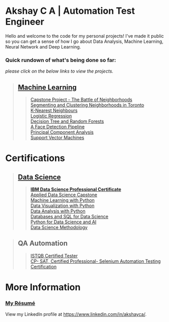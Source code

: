 Akshay C A | Automation Test Engineer
==========================

Hello and welcome to the code for my personal projects! I've made it public so you can get a sense of how I go about Data Analysis, Machine Learning, Neural Network and Deep Learning.

### Quick rundown of what's being done so far:<br>
_please click on the below links to view the projects._


>## [**Machine Learning**](https://github.com/akshayca/personal-portfolio/tree/master/Machine%20Learning%20Projects)
>>[Capstone Project - The Battle of Neighborhoods](https://github.com/akshayca/personal-portfolio/blob/master/Machine%20Learning%20Projects/Clustering/Capstone%20Project%20-%20The%20Battle%20of%20Neighborhoods/The%20Battle%20of%20Neighborhoods%20Code.pdf)<br>
>>[Segmenting and Clustering Neighborhoods in Toronto](https://github.com/akshayca/personal-portfolio/blob/master/Machine%20Learning%20Projects/Clustering/Segmenting%20and%20Clustering%20Neighborhoods%20in%20Toronto/Segmenting%20and%20Clustering%20Neighborhoods%20in%20Toronto.pdf)<br>
>>[K-Nearest Neighbours](https://github.com/akshayca/personal-portfolio/blob/master/Machine%20Learning%20Projects/K-Nearest%20Neighbours/K-Nearest%20Neighbours.pdf)<br>
>>[Logistic Regression](https://github.com/akshayca/personal-portfolio/blob/master/Machine%20Learning%20Projects/Logistic%20Regression/Logistic%20Regression.pdf)<br>
>>[Decision Tree and Random Forests](https://github.com/akshayca/personal-portfolio/blob/master/Machine%20Learning%20Projects/Decision%20Tress/Decision%20Tree.pdf)<br>
>>[A Face Detection Pipeline](https://github.com/akshayca/personal-portfolio/tree/master/Machine%20Learning%20Projects/A%20Face%20Detection%20Pipeline)<br>
>>[Principal Component Analysis](https://github.com/akshayca/personal-portfolio/tree/master/Machine%20Learning%20Projects/Principal%20Component%20Analysis)<br>
>>[Support Vector Machines](https://github.com/akshayca/personal-portfolio/tree/master/Machine%20Learning%20Projects/Support%20Vector%20Machines)<br>


Certifications
==========================
>## **[Data Science](https://www.coursera.org/account/accomplishments/specialization/certificate/EB2ELV6HDG4B?utm_medium=certificate&utm_source=link&utm_campaign=copybutton_certificate)**
>> **[IBM Data Science Professional Certificate](https://www.coursera.org/account/accomplishments/specialization/certificate/EB2ELV6HDG4B?utm_medium=certificate&utm_source=link&utm_campaign=copybutton_certificate)**<br>
>> [Applied Data Science Capstone](https://www.coursera.org/account/accomplishments/certificate/KBT8YSMLS62W?utm_medium=certificate&utm_source=link&utm_campaign=copybutton_certificate )<br>
>> [Machine Learning with Python](https://www.coursera.org/account/accomplishments/certificate/JWRPGV2KDUMY?utm_medium=certificate&utm_source=link&utm_campaign=copybutton_certificate)<br>
>> [Data Visualization with Python](https://www.coursera.org/account/accomplishments/certificate/FAL47PSEFY5Y?utm_medium=certificate&utm_source=link&utm_campaign=copybutton_certificate )<br>
>> [Data Analysis with Python](https://www.coursera.org/account/accomplishments/certificate/4HXHBEYPPYMJ?utm_medium=certificate&utm_source=link&utm_campaign=copybutton_certificate )<br>
>> [Databases and SQL for Data Science](https://www.coursera.org/account/accomplishments/certificate/QRZH6JCTYCRT?utm_medium=certificate&utm_source=link&utm_campaign=copybutton_certificate )<br>
>> [Python for Data Science and AI](https://www.coursera.org/account/accomplishments/certificate/MTJDHZPDKLUX?utm_medium=certificate&utm_source=link&utm_campaign=copybutton_certificate )<br>
>> [Data Science Methodology](https://www.coursera.org/account/accomplishments/certificate/P86BFDX3TLMV?utm_medium=certificate&utm_source=link&utm_campaign=copybutton_certificate )<br>

>## **QA Automation**
>> [ISTQB Certified Tester](https://drive.google.com/file/d/1P2yNF890gdvR7OwyvOttJ4YtFUrTGqtj/view )<br>
>> [CP- SAT, Certified Professional- Selenium Automation Testing Certification](https://drive.google.com/file/d/11viZeAFqNWB0mT9Y_Ju7oaS0CWCb_kFI/view )<br>

More Information
==========================
### [**My Résumé**](https://github.com/akshayca/personal-portfolio/blob/master/Certifications/R%C3%A9sum%C3%A9/Akshay_CA_R%C3%A9sum%C3%A9.pdf)<br> 
View my LinkedIn profile at https://www.linkedin.com/in/akshayca/.



